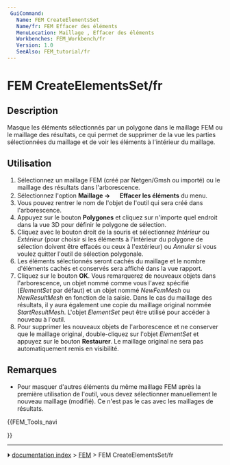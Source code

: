 ```yaml
---
 GuiCommand:
   Name: FEM CreateElementsSet
   Name/fr: FEM Effacer des éléments
   MenuLocation: Maillage , Effacer des éléments
   Workbenches: FEM_Workbench/fr
   Version: 1.0
   SeeAlso: FEM_tutorial/fr
---
```


# FEM CreateElementsSet/fr

## Description

Masque les éléments sélectionnés par un polygone dans le maillage FEM ou le maillage des résultats, ce qui permet de supprimer de la vue les parties sélectionnées du maillage et de voir les éléments à l\'intérieur du maillage.



## Utilisation

1.  Sélectionnez un maillage FEM (créé par Netgen/Gmsh ou importé) ou le maillage des résultats dans l\'arborescence.
2.  Sélectionnez l\'option **Maillage → <img src="images/FEM_CreateElementsSet.svg" width=16px> Effacer les éléments** du menu.
3.  Vous pouvez rentrer le nom de l\'objet de l\'outil qui sera créé dans l\'arborescence.
4.  Appuyez sur le bouton **Polygones** et cliquez sur n\'importe quel endroit dans la vue 3D pour définir le polygone de sélection.
5.  Cliquez avec le bouton droit de la souris et sélectionnez *Intérieur* ou *Extérieur* (pour choisir si les éléments à l\'intérieur du polygone de sélection doivent être effacés ou ceux à l\'extérieur) ou *Annuler* si vous voulez quitter l\'outil de sélection polygonale.
6.  Les éléments sélectionnés seront cachés du maillage et le nombre d\'éléments cachés et conservés sera affiché dans la vue rapport.
7.  Cliquez sur le bouton **OK**. Vous remarquerez de nouveaux objets dans l\'arborescence, un objet nommé comme vous l\'avez spécifié (*ElementSet* par défaut) et un objet nommé *NewFemMesh* ou *NewResultMesh* en fonction de la saisie. Dans le cas du maillage des résultats, il y aura également une copie du maillage original nommée *StartResultMesh*. L\'objet *ElementSet* peut être utilisé pour accéder à nouveau à l\'outil.
8.  Pour supprimer les nouveaux objets de l\'arborescence et ne conserver que le maillage original, double-cliquez sur l\'objet *ElementSet* et appuyez sur le bouton **Restaurer**. Le maillage original ne sera pas automatiquement remis en visibilité.



## Remarques

-   Pour masquer d\'autres éléments du même maillage FEM après la première utilisation de l\'outil, vous devez sélectionner manuellement le nouveau maillage (modifié). Ce n\'est pas le cas avec les maillages de résultats.





{{FEM_Tools_navi

}}



---
⏵ [documentation index](../README.md) > [FEM](Category_FEM.md) > FEM CreateElementsSet/fr
